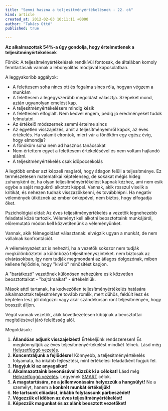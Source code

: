 ```yaml
---
title: "Semmi haszna a teljesítményértékelésnek - 22. ok"
kind: article
created_at: 2012-02-03 10:11:11 +0000
author: "Takács Ottó"
published: true

---
```

__Az alkalmazottak 54%-a úgy gondolja, hogy értelmetlenek a teljesítményértékelések__

Főnök: A teljesítményértékelések rendkívül fontosak, de általában komoly fenntartásaik vannak  a lebonyolítás módjával kapcsolatban. 

A leggyakoribb aggályok:

- A felettesem soha nincs ott és fogalma sincs róla, hogyan végzem a munkám
- A felettesem a legegyszerűbb megoldást választja. Szépeket mond, aztán ugyanolyan emelést kap.
- A teljesítményértékelésem mindig késik
- A felettesem elfoglalt. Nem kedvel engem, pedig jó eredményeket tudok felmutatni.
- Az értékelő módszernek semmi értelme sincs
- Az egyetlen visszajelzés, amit a teljesítményemről kapok, az éves értékelés. Ha valamit elrontok, miért vár a főnököm egy egész évig, hogy elmondja?
- A főnököm soha nem ad hasznos tanácsokat
- Nem értettem egyet a felettesem értékelésével és nem voltam hajlandó aláírni.
- A teljesítményértékelés csak időpocsékolás

A legtöbb ember azt képzeli magáról, hogy átlagon felüli a teljesítménye. Ez természetesen matematikai képtelenség, de sokakat mégis hideg zuhanyként ér, ha olyan teljesítményértékelést kapnak kézhez, ami nem esik egybe a saját magukról alkotott képpel. Vannak, akik rosszul viselik a kritikát, és nehezen tudnak visszazökkenni, és továbblépni. Ha negatív vélemények ütköznek az ember önképével, nem biztos, hogy elfogadja őket.

Pszichológiai oldal: Az éves teljesítményértékelés a vezetők legnehezebb feladatai közé tartozik. Véleményt kell alkotni beosztottaink munkájáról, előremutató módon kell közvetítenünk a véleményünket.

Vannak, akik félmegoldást választanak: elvégzik ugyan a munkát, de nem vállalnak konfrontációt.

A véleményezést az is nehezíti, ha a vezetők sokszor nem tudják megkülönböztetni a különböző teljesítményszinteket. nem biztosak az elvárásokban, így nem tudják megmondani az átlagos dolgozónak, miben kellene fejlődnie, hogy "kiváló" minősítést kapjon. 

A "barátkozó" vezetőnek különösen nehezükre esik közvetlen beosztottaikat - "bajtársaikat" - értékelniük.

Mások attól tartanak, ha kedvezőtlen teljesítményértékelés hatására alkalmazottak teljesítménye tovább romlik, mert dühös, feldúlt lesz és képtelen lesz jól dolgozni vagy akár szándékosan ront teljesítményén, hogy bosszút álljon.

Végül vannak vezetők, akik következetesen kibújnak a beosztottai megítélésével járó felelősség alól.

Megoldások:

1. __Állandóan adjunk visszajelzést!__ Értékeljünk rendszeresen! És megkönnyítjük az éves teljesítményértékelést mindkét félnek. Lásd még [Helyzetfüggő vezetés](http://www.qualityontime.eu/review/helyzetfuggo-vezetes-kenneth-blanchard).
2. __Koncentráljunk a fejlődésre!__ Könnyebb, a teljesítményértékelés folyamata, ha inkább fejlesztési, mint értékelési feladatként fogjuk fel.
3. __Hagyjuk ki az anyagaikat!__
4. __Alkalmazottaink bevonásával tűzzük ki a célokat!__ Lásd még [Helyzetfüggő vezetés](http://www.qualityontime.eu/review/helyzetfuggo-vezetes-kenneth-blanchard). Legyenek [SMART](http://en.wikipedia.org/wiki/SMART_criteria) célok.
5. __A magatartására, ne a jellemvonásaira helyezzük a hangsúlyt!__ Ne a személyt, hanem a __konkrét munkát értékeljük!__
6. __Ne tartsunk előadást, inkább folytassunk párbeszédet!__
7. __Végezzük el időben az éves teljesítményértékelést!__
8. __Képezzük magunkat és az alánk beosztott vezetőket!__



<div class='old-comments'></div>
